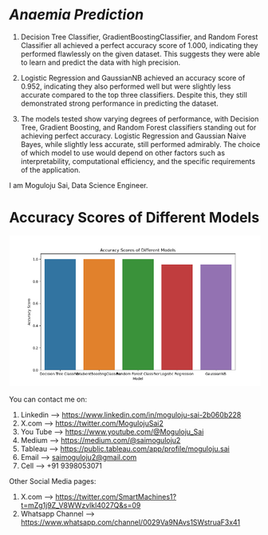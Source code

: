 # ***Anaemia Prediction***
1. Decision Tree Classifier, GradientBoostingClassifier, and Random Forest Classifier all achieved a perfect accuracy score of 1.000, indicating they performed flawlessly on the given dataset. This suggests they were able to learn and predict the data with high precision.

2. Logistic Regression and GaussianNB achieved an accuracy score of 0.952, indicating they also performed well but were slightly less accurate compared to the top three classifiers. Despite this, they still demonstrated strong performance in predicting the dataset.

3. The models tested show varying degrees of performance, with Decision Tree, Gradient Boosting, and Random Forest classifiers standing out for achieving perfect accuracy. Logistic Regression and Gaussian Naive Bayes, while slightly less accurate, still performed admirably. The choice of which model to use would depend on other factors such as interpretability, computational efficiency, and the specific requirements of the application.


I am Moguloju Sai, Data Science Engineer.
# Accuracy Scores of Different Models
![image alt](https://github.com/Saimoguloju/Anaemia-Prediction/blob/master/Accuracy%20Scores%20of%20Different%20Models.png)

You can contact me on:
1. Linkedin --> https://www.linkedin.com/in/moguloju-sai-2b060b228
2. X.com --> https://twitter.com/MogulojuSai2
3. You Tube --> https://www.youtube.com/@Moguloju_Sai
4. Medium --> https://medium.com/@saimoguloju2
5. Tableau --> https://public.tableau.com/app/profile/moguloju.sai
6. Email --> saimoguloju2@gmail.com
7. Cell --> +91 9398053071

Other Social Media pages:
1. X.com --> https://twitter.com/SmartMachines1?t=mZg1j9Z_V8WWzvlkl4027Q&s=09
2. Whatsapp Channel --> https://www.whatsapp.com/channel/0029Va9NAvs1SWstruaF3x41
